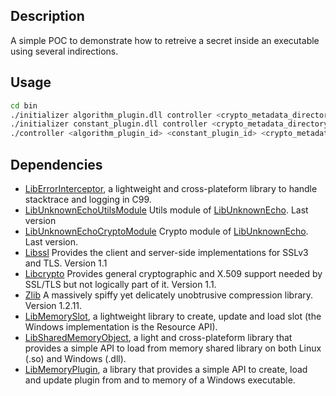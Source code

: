 ## Description

A simple POC to demonstrate how to retreive a secret inside an executable using several indirections.

## Usage

```bash
cd bin
./initializer algorithm_plugin.dll controller <crypto_metadata_directory> <crypto_metadata_uid> <crypto_metadata_password>
./initializer constant_plugin.dll controller <crypto_metadata_directory> <crypto_metadata_uid> <crypto_metadata_password>
./controller <algorithm_plugin_id> <constant_plugin_id> <crypto_metadata_directory> <crypto_metadata_uid> <crypto_metadata_password>
```

## Dependencies
* [LibErrorInterceptor](https://github.com/swasun/LibErrorInterceptor), a lightweight and cross-plateform library to handle stacktrace and logging in C99.
* [LibUnknownEchoUtilsModule](https://github.com/swasun/LibUnknownEchoUtilsModule) Utils module of [LibUnknownEcho](https://github.com/swasun/LibUnknownEcho). Last version
* [LibUnknownEchoCryptoModule](https://github.com/swasun/LibUnknownEchoCryptoModule) Crypto module of [LibUnknownEcho](https://github.com/swasun/LibUnknownEcho). Last version.
* [Libssl](https://github.com/openssl/openssl) Provides the client and server-side implementations for SSLv3 and TLS. Version 1.1
* [Libcrypto](https://github.com/openssl/openssl) Provides general cryptographic and X.509 support needed by SSL/TLS but not logically part of it. Version 1.1.
* [Zlib](https://github.com/madler/zlib) A massively spiffy yet delicately unobtrusive compression library. Version 1.2.11.
* [LibMemorySlot](https://github.com/swasun/LibMemorySlot), a lightweight library to create, update and load slot (the Windows implementation is the Resource API).
* [LibSharedMemoryObject](https://github.com/swasun/LibSharedMemoryObject), a light and cross-plateform library that provides a simple API to load from memory shared library on both Linux (.so) and Windows (.dll).
* [LibMemoryPlugin](https://github.com/swasun/LibMemoryPlugin), a library that provides a simple API to create, load and update plugin from and to memory of a Windows executable.